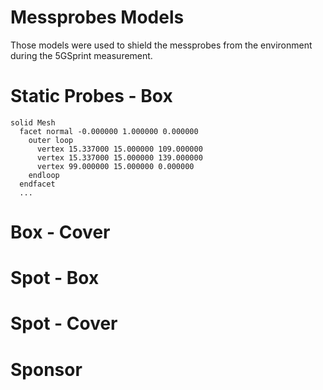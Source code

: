 # Messprobes Models 
Those models were used to shield the messprobes from the environment during the 5GSprint measurement.


# Static Probes - Box 
```stl
solid Mesh
  facet normal -0.000000 1.000000 0.000000
    outer loop
      vertex 15.337000 15.000000 109.000000
      vertex 15.337000 15.000000 139.000000
      vertex 99.000000 15.000000 0.000000
    endloop
  endfacet
  ...
```

# Box - Cover

# Spot - Box

# Spot - Cover


# Sponsor
